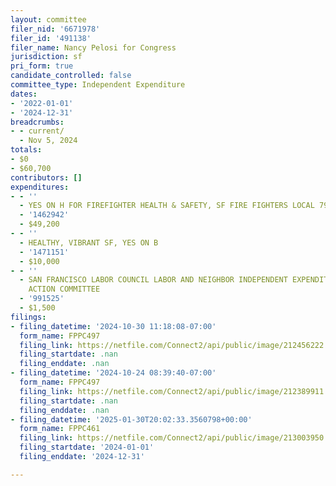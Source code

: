 ```yaml
---
layout: committee
filer_nid: '6671978'
filer_id: '491138'
filer_name: Nancy Pelosi for Congress
jurisdiction: sf
pri_form: true
candidate_controlled: false
committee_type: Independent Expenditure
dates:
- '2022-01-01'
- '2024-12-31'
breadcrumbs:
- - current/
  - Nov 5, 2024
totals:
- $0
- $60,700
contributors: []
expenditures:
- - ''
  - YES ON H FOR FIREFIGHTER HEALTH & SAFETY, SF FIRE FIGHTERS LOCAL 798
  - '1462942'
  - $49,200
- - ''
  - HEALTHY, VIBRANT SF, YES ON B
  - '1471151'
  - $10,000
- - ''
  - SAN FRANCISCO LABOR COUNCIL LABOR AND NEIGHBOR INDEPENDENT EXPENDITURE POLITICAL
    ACTION COMMITTEE
  - '991525'
  - $1,500
filings:
- filing_datetime: '2024-10-30 11:18:08-07:00'
  form_name: FPPC497
  filing_link: https://netfile.com/Connect2/api/public/image/212456222
  filing_startdate: .nan
  filing_enddate: .nan
- filing_datetime: '2024-10-24 08:39:40-07:00'
  form_name: FPPC497
  filing_link: https://netfile.com/Connect2/api/public/image/212389911
  filing_startdate: .nan
  filing_enddate: .nan
- filing_datetime: '2025-01-30T20:02:33.3560798+00:00'
  form_name: FPPC461
  filing_link: https://netfile.com/Connect2/api/public/image/213003950
  filing_startdate: '2024-01-01'
  filing_enddate: '2024-12-31'

---
```

